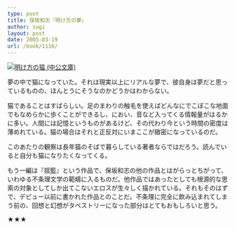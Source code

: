 ```yaml
---
type: post
title: 保坂和志『明け方の夢』
author: sugi
layout: post
date: 2005-03-19
url: /book/1116/
---
```

<a href="http://www.amazon.co.jp/exec/obidos/ASIN/4122044855/chezsugi-22/ref=nosim/" name="amazletlink" target="_blank"><img src="http://ecx.images-amazon.com/images/I/51GCJZK6TZL.jpg" alt="明け方の猫 (中公文庫)" style="border: none;" class="alignleft"/></a>

夢の中で猫になっていた。それは現実以上にリアルな夢で、彼自身は夢だと思っているものの、ほんとうにそうなのかどうかはわからない。

猫であることはすばらしい。足のまわりの触毛を使えばどんなにでこぼこな地面でもなめらかに歩くことができるし、におい、音など入ってくる情報量がはるかに多い。人間には記憶というものがあるけど、その代わり今という時間の密度は薄めれている。猫の場合はそれと正反対にいまここが緻密になっているのだ。

このあたりの観察は長年猫のそばで暮らしている著者ならではだろう。読んでいると自分も猫になりたくなってくる。

もう一編は『揺籃』という作品で、保坂和志の他の作品とはがらっとちがって、いわゆる不条理文学の範疇に入るものだ。他作品ではあったとしても根源的な思索の対象としてしか出てこないエロスが生々しく描かれている。それもそのはずで、デビュー以前に書かれた作品とのことだ。不条理に完全に飲み込まれてしまう前の、回想と幻想がタペストリーになった部分はとてもおもしろいと思う。

★★★
